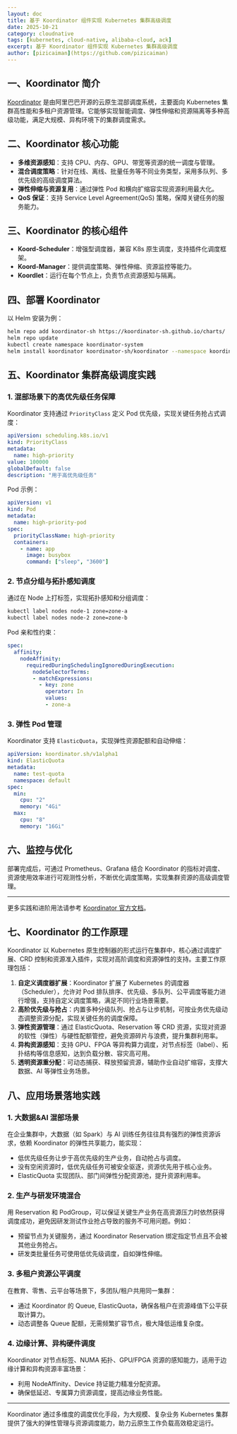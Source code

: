 ```yaml
---
layout: doc
title: 基于 Koordinator 组件实现 Kubernetes 集群高级调度
date: 2025-10-21
category: cloudnative
tags: [kubernetes, cloud-native, alibaba-cloud, ack]
excerpt: 基于 Koordinator 组件实现 Kubernetes 集群高级调度
author: [pizicaiman](https://github.com/pizicaiman)
---
```


## 一、Koordinator 简介

[Koordinator](https://koordinator.sh/) 是由阿里巴巴开源的云原生混部调度系统，主要面向 Kubernetes 集群高性能和多租户资源管理。它能够实现智能调度、弹性伸缩和资源隔离等多种高级功能，满足大规模、异构环境下的集群调度需求。

## 二、Koordinator 核心功能

- **多维资源感知**：支持 CPU、内存、GPU、带宽等资源的统一调度与管理。
- **混合调度策略**：针对在线、离线、批量任务等不同业务类型，采用多队列、多优先级的高级调度算法。
- **弹性伸缩与资源复用**：通过弹性 Pod 和横向扩缩容实现资源利用最大化。
- **QoS 保证**：支持 Service Level Agreement(QoS) 策略，保障关键任务的服务能力。

## 三、Koordinator 的核心组件

- **Koord-Scheduler**：增强型调度器，兼容 K8s 原生调度，支持插件化调度框架。
- **Koord-Manager**：提供调度策略、弹性伸缩、资源监控等能力。
- **Koordlet**：运行在每个节点上，负责节点资源感知与隔离。

## 四、部署 Koordinator

以 Helm 安装为例：

```bash
helm repo add koordinator-sh https://koordinator-sh.github.io/charts/
helm repo update
kubectl create namespace koordinator-system
helm install koordinator koordinator-sh/koordinator --namespace koordinator-system
```

## 五、Koordinator 集群高级调度实践

### 1. 混部场景下的高优先级任务保障

Koordinator 支持通过 `PriorityClass` 定义 Pod 优先级，实现关键任务抢占式调度：

```yaml
apiVersion: scheduling.k8s.io/v1
kind: PriorityClass
metadata:
  name: high-priority
value: 100000
globalDefault: false
description: "用于高优先级任务"
```

Pod 示例：

```yaml
apiVersion: v1
kind: Pod
metadata:
  name: high-priority-pod
spec:
  priorityClassName: high-priority
  containers:
    - name: app
      image: busybox
      command: ["sleep", "3600"]
```

### 2. 节点分组与拓扑感知调度

通过在 Node 上打标签，实现拓扑感知和分组调度：

```bash
kubectl label nodes node-1 zone=zone-a
kubectl label nodes node-2 zone=zone-b
```

Pod 亲和性约束：

```yaml
spec:
  affinity:
    nodeAffinity:
      requiredDuringSchedulingIgnoredDuringExecution:
        nodeSelectorTerms:
        - matchExpressions:
          - key: zone
            operator: In
            values:
            - zone-a
```

### 3. 弹性 Pod 管理

Koordinator 支持 `ElasticQuota`，实现弹性资源配额和自动伸缩：

```yaml
apiVersion: koordinator.sh/v1alpha1
kind: ElasticQuota
metadata:
  name: test-quota
  namespace: default
spec:
  min:
    cpu: "2"
    memory: "4Gi"
  max:
    cpu: "8"
    memory: "16Gi"
```

## 六、监控与优化

部署完成后，可通过 Prometheus、Grafana 结合 Koordinator 的指标对调度、资源使用效率进行可观测性分析，不断优化调度策略，实现集群资源的高级调度管理。

---

更多实践和进阶用法请参考 [Koordinator 官方文档](https://koordinator.sh/docs/)。

## 七、Koordinator 的工作原理

Koordinator 以 Kubernetes 原生控制器的形式运行在集群中，核心通过调度扩展、CRD 控制和资源准入插件，实现对高阶调度和资源弹性的支持。主要工作原理包括：

1. **自定义调度器扩展**：Koordinator 扩展了 Kubernetes 的调度器（Scheduler），允许对 Pod 排队排序、优先级、多队列、公平调度等能力进行增强，支持自定义调度策略，满足不同行业场景需要。
2. **高阶优先级与抢占**：内置多种分级队列、抢占与让步机制，可按业务优先级动态调整资源分配，实现关键任务的调度保障。
3. **弹性资源管理**：通过 ElasticQuota、Reservation 等 CRD 资源，实现对资源的软性（弹性）与硬性配额管控，避免资源碎片与浪费，提升集群利用率。
4. **异构资源感知**：支持 GPU、FPGA 等异构算力调度，对节点标签（label）、拓扑结构等信息感知，达到负载分散、容灾高可用。
5. **透明资源重分配**：可动态捕获、释放预留资源，辅助作业自动扩缩容，支撑大数据、AI 等弹性业务场景。

## 八、应用场景落地实践

### 1. 大数据&AI 混部场景

在企业集群中，大数据（如 Spark）与 AI 训练任务往往具有强烈的弹性资源诉求，依赖 Koordinator 的弹性共享能力，能实现：

- 低优先级任务让步于高优先级的生产业务，自动抢占与调度。
- 没有空闲资源时，低优先级任务可被安全驱逐，资源优先用于核心业务。
- ElasticQuota 实现团队、部门间弹性分配资源池，提升资源利用率。

### 2. 生产与研发环境混合

用 Reservation 和 PodGroup，可以保证关键生产业务在高资源压力时依然获得调度成功，避免因研发测试作业抢占导致的服务不可用问题。例如：

- 预留节点为关键服务，通过 Koordinator Reservation 绑定指定节点且不会被其他业务抢占。
- 研发类批量任务可使用低优先级调度，自如弹性伸缩。

### 3. 多租户资源公平调度

在教育、零售、云平台等场景下，多团队/租户共用同一集群：

- 通过 Koordinator 的 Queue, ElasticQuota，确保各租户在资源峰值下公平获取计算力。
- 动态调整各 Queue 配额，无需频繁扩容节点，极大降低运维复杂度。

### 4. 边缘计算、异构硬件调度

Koordinator 对节点标签、NUMA 拓扑、GPU/FPGA 资源的感知能力，适用于边缘计算和异构资源丰富场景：

- 利用 NodeAffinity、Device 持证能力精准分配资源。
- 确保低延迟、专属算力资源调度，提高边缘业务性能。

---

Koordinator 通过多维度的调度优化手段，为大规模、复杂业务 Kubernetes 集群提供了强大的弹性管理与资源调度能力，助力云原生工作负载高效稳定运行。

